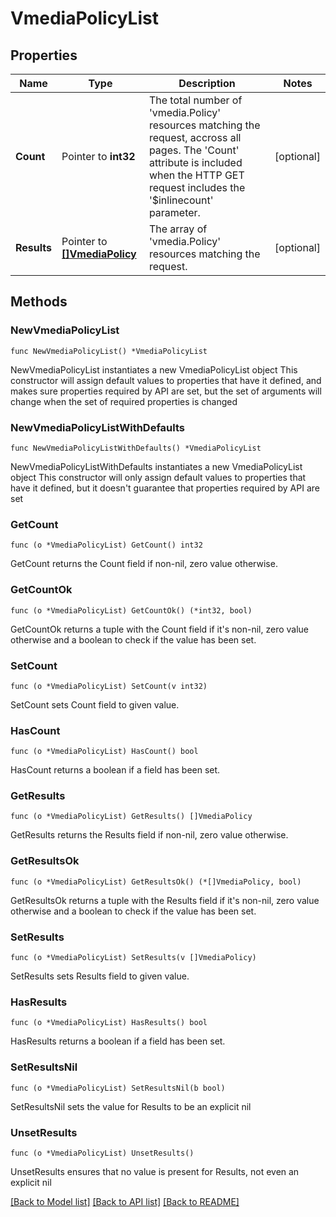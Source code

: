# VmediaPolicyList

## Properties

Name | Type | Description | Notes
------------ | ------------- | ------------- | -------------
**Count** | Pointer to **int32** | The total number of &#39;vmedia.Policy&#39; resources matching the request, accross all pages. The &#39;Count&#39; attribute is included when the HTTP GET request includes the &#39;$inlinecount&#39; parameter. | [optional] 
**Results** | Pointer to [**[]VmediaPolicy**](vmedia.Policy.md) | The array of &#39;vmedia.Policy&#39; resources matching the request. | [optional] 

## Methods

### NewVmediaPolicyList

`func NewVmediaPolicyList() *VmediaPolicyList`

NewVmediaPolicyList instantiates a new VmediaPolicyList object
This constructor will assign default values to properties that have it defined,
and makes sure properties required by API are set, but the set of arguments
will change when the set of required properties is changed

### NewVmediaPolicyListWithDefaults

`func NewVmediaPolicyListWithDefaults() *VmediaPolicyList`

NewVmediaPolicyListWithDefaults instantiates a new VmediaPolicyList object
This constructor will only assign default values to properties that have it defined,
but it doesn't guarantee that properties required by API are set

### GetCount

`func (o *VmediaPolicyList) GetCount() int32`

GetCount returns the Count field if non-nil, zero value otherwise.

### GetCountOk

`func (o *VmediaPolicyList) GetCountOk() (*int32, bool)`

GetCountOk returns a tuple with the Count field if it's non-nil, zero value otherwise
and a boolean to check if the value has been set.

### SetCount

`func (o *VmediaPolicyList) SetCount(v int32)`

SetCount sets Count field to given value.

### HasCount

`func (o *VmediaPolicyList) HasCount() bool`

HasCount returns a boolean if a field has been set.

### GetResults

`func (o *VmediaPolicyList) GetResults() []VmediaPolicy`

GetResults returns the Results field if non-nil, zero value otherwise.

### GetResultsOk

`func (o *VmediaPolicyList) GetResultsOk() (*[]VmediaPolicy, bool)`

GetResultsOk returns a tuple with the Results field if it's non-nil, zero value otherwise
and a boolean to check if the value has been set.

### SetResults

`func (o *VmediaPolicyList) SetResults(v []VmediaPolicy)`

SetResults sets Results field to given value.

### HasResults

`func (o *VmediaPolicyList) HasResults() bool`

HasResults returns a boolean if a field has been set.

### SetResultsNil

`func (o *VmediaPolicyList) SetResultsNil(b bool)`

 SetResultsNil sets the value for Results to be an explicit nil

### UnsetResults
`func (o *VmediaPolicyList) UnsetResults()`

UnsetResults ensures that no value is present for Results, not even an explicit nil

[[Back to Model list]](../README.md#documentation-for-models) [[Back to API list]](../README.md#documentation-for-api-endpoints) [[Back to README]](../README.md)


